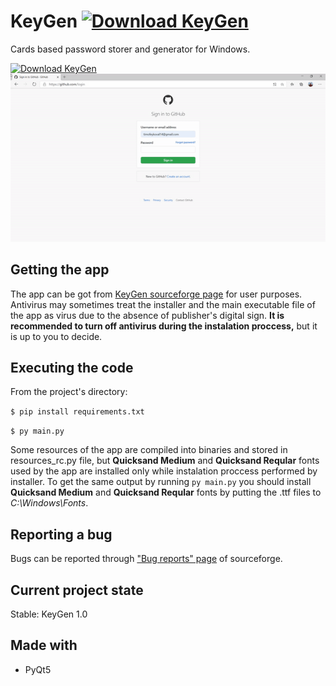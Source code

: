 # KeyGen [![Download KeyGen](https://img.shields.io/sourceforge/dt/kovalskii-keygen.svg)](https://sourceforge.net/projects/kovalskii-keygen/files/latest/download)
Cards based password storer and generator for Windows.

[![Download KeyGen](https://a.fsdn.com/con/app/sf-download-button)](https://sourceforge.net/projects/kovalskii-keygen/files/latest/download)
![Usage scenario](concepts/keygen.gif)

## Getting the app 
The app can be got from [KeyGen sourceforge page](https://sourceforge.net/projects/kovalskii-keygen) for user purposes. Antivirus may sometimes treat the installer and the main executable file of the app as virus due to the absence of publisher's digital sign. **It is recommended to turn off antivirus during the instalation proccess,** but it is up to you to decide.

## Executing the code
From the project's directory:

```$ pip install requirements.txt```

```$ py main.py ```

Some resources of the app are compiled into binaries and stored in resources_rc.py file, but **Quicksand Medium** and **Quicksand Reqular** fonts used by the app are installed only while instalation proccess performed by installer. To get the same output by running ```py main.py``` you should install **Quicksand Medium** and **Quicksand Reqular** fonts by putting the .ttf files to *C:\Windows\Fonts*.

## Reporting a bug
Bugs can be reported through ["Bug reports" page](https://sourceforge.net/p/kovalskii-keygen/discussion/bugreports/) of sourceforge.

## Current project state
Stable: KeyGen 1.0

## Made with
- PyQt5
